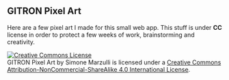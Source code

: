 ## GITRON Pixel Art

Here are a few pixel art I made for this small web app. This stuff is under **CC** license in order to protect a few weeks of work, brainstorming and creativity.

<a rel="license" href="http://creativecommons.org/licenses/by-nc-sa/4.0/"><img alt="Creative Commons License" style="border-width:0" src="https://i.creativecommons.org/l/by-nc-sa/4.0/88x31.png" /></a><br /><span xmlns:dct="http://purl.org/dc/terms/" property="dct:title">GITRON Pixel Art</span> by <span xmlns:cc="http://creativecommons.org/ns#" property="cc:attributionName">Simone Marzulli</span> is licensed under a <a rel="license" href="http://creativecommons.org/licenses/by-nc-sa/4.0/">Creative Commons Attribution-NonCommercial-ShareAlike 4.0 International License</a>.